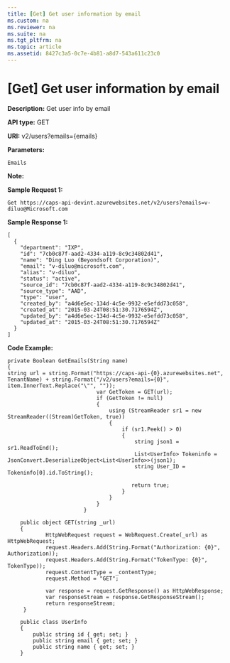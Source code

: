 ```yaml
---
title: [Get] Get user information by email
ms.custom: na
ms.reviewer: na
ms.suite: na
ms.tgt_pltfrm: na
ms.topic: article
ms.assetid: 8427c3a5-0c7e-4b81-a8d7-543a611c23c0
---
```

# [Get] Get user information by email
**Description:** Get user info by email

**API type:** GET

**URI:** v2/users?emails={emails} 

**Parameters:**  

	Emails 

**Note:**  

**Sample Request 1:** 

	Get https://caps-api-devint.azurewebsites.net/v2/users?emails=v-diluo@Microsoft.com  

**Sample Response 1:** 

	[  
	  {  
	    "department": "IXP",  
	    "id": "7cb0c87f-aad2-4334-a119-8c9c34802d41",  
	    "name": "Ding Luo (Beyondsoft Corporation)",  
	    "email": "v-diluo@microsoft.com",  
	    "alias": "v-diluo",  
	    "status": "active",  
	    "source_id": "7cb0c87f-aad2-4334-a119-8c9c34802d41",  
	    "source_type": "AAD",  
	    "type": "user",  
	    "created_by": "a4d6e5ec-134d-4c5e-9932-e5efdd73c058",  
	    "created_at": "2015-03-24T08:51:30.7176594Z",  
	    "updated_by": "a4d6e5ec-134d-4c5e-9932-e5efdd73c058",  
	    "updated_at": "2015-03-24T08:51:30.7176594Z"  
	  }  
	]  
	
**Code Example:**
```
private Boolean GetEmails(String name)
{
string url = string.Format("https://caps-api-{0}.azurewebsites.net", TenantName) + string.Format("/v2/users?emails={0}", item.InnerText.Replace("\"", ""));
                            var GetToken = GET(url);
                            if (GetToken != null)
                            {
                                using (StreamReader sr1 = new StreamReader((Stream)GetToken, true))
                                {
                                    if (sr1.Peek() > 0)
                                    {
                                        string json1 = sr1.ReadToEnd();
                                        List<UserInfo> Tokeninfo = JsonConvert.DeserializeObject<List<UserInfo>>(json1);
                                        string User_ID = Tokeninfo[0].id.ToString();

                                       return true;
                                    }
                                }
                            }
						}
						
	public object GET(string _url)
    {
            HttpWebRequest request = WebRequest.Create(_url) as HttpWebRequest;
            request.Headers.Add(String.Format("Authorization: {0}", Authorization));
            request.Headers.Add(String.Format("TokenType: {0}", TokenType));
            request.ContentType = _contentType;
            request.Method = "GET";

            var response = request.GetResponse() as HttpWebResponse;
            var responseStream = response.GetResponseStream();
            return responseStream;
     }				
							
	public class UserInfo 
	{
        public string id { get; set; }
        public string email { get; set; }
        public string name { get; set; }
    }					
```